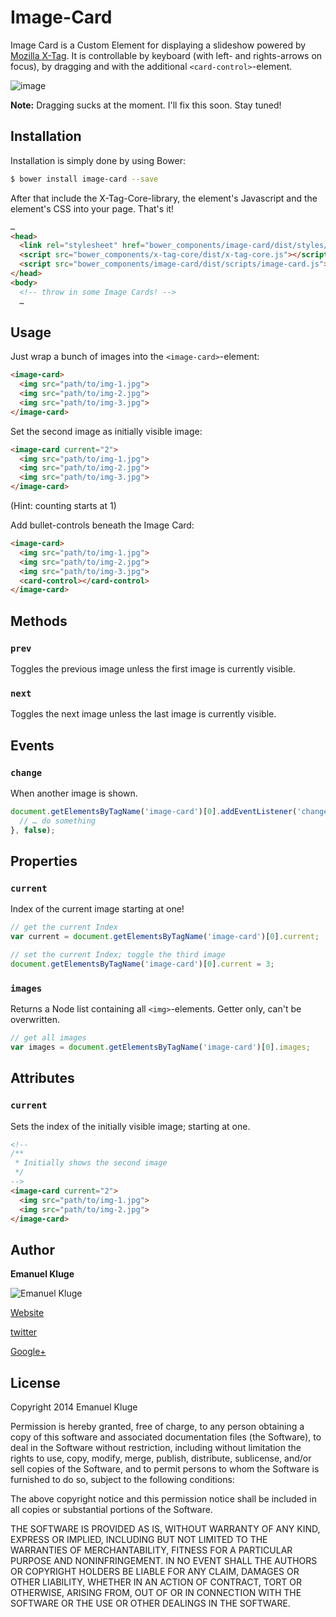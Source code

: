 Image-Card
====

Image Card is a Custom Element for displaying a slideshow powered by [Mozilla X-Tag](http://x-tags.org/). It is controllable by keyboard (with left- and rights-arrows on focus), by dragging and with the additional `<card-control>`-element.

![image](http://i60.tinypic.com/140i1pc.jpg)

**Note:** Dragging sucks at the moment. I'll fix this soon. Stay tuned!

## Installation

Installation is simply done by using Bower:

```bash
$ bower install image-card --save
```

After that include the X-Tag-Core-library, the element's Javascript and the element's CSS into your page. That's it!

```html
…
<head>
  <link rel="stylesheet" href="bower_components/image-card/dist/styles/image-card.css">
  <script src="bower_components/x-tag-core/dist/x-tag-core.js"></script>
  <script src="bower_components/image-card/dist/scripts/image-card.js"></script>
</head>
<body>
  <!-- throw in some Image Cards! -->
  …
```

## Usage

Just wrap a bunch of images into the `<image-card>`-element:

```html
<image-card>
  <img src="path/to/img-1.jpg">
  <img src="path/to/img-2.jpg">
  <img src="path/to/img-3.jpg">
</image-card>
```

Set the second image as initially visible image:

```html
<image-card current="2">
  <img src="path/to/img-1.jpg">
  <img src="path/to/img-2.jpg">
  <img src="path/to/img-3.jpg">
</image-card>
```

(Hint: counting starts at 1)

Add bullet-controls beneath the Image Card:

```html
<image-card>
  <img src="path/to/img-1.jpg">
  <img src="path/to/img-2.jpg">
  <img src="path/to/img-3.jpg">
  <card-control></card-control>
</image-card>
```

## Methods

### `prev`

Toggles the previous image unless the first image is currently visible.

### `next`

Toggles the next image unless the last image is currently visible.

## Events

### `change`

When another image is shown.

```javascript
document.getElementsByTagName('image-card')[0].addEventListener('change', function () {
  // … do something
}, false);
```

## Properties

### `current`

Index of the current image starting at one!

```javascript
// get the current Index
var current = document.getElementsByTagName('image-card')[0].current;

// set the current Index; toggle the third image
document.getElementsByTagName('image-card')[0].current = 3;
```

### `images`

Returns a Node list containing all `<img>`-elements. Getter only, can't be overwritten.

```javascript
// get all images
var images = document.getElementsByTagName('image-card')[0].images;
```

## Attributes

### `current`

Sets the index of the initially visible image; starting at one.

```html
<!--
/**
 * Initially shows the second image
 */
-->
<image-card current="2">
  <img src="path/to/img-1.jpg">
  <img src="path/to/img-2.jpg">
</image-card>
```

## Author

**Emanuel Kluge**

![Emanuel Kluge](https://2.gravatar.com/avatar/4f965f0d32998cdf5b3576241aff3929?d=https%3A%2F%2Fidenticons.github.com%2Ff84c85567eb0521955aa7e52fa14d260.png&r=x&s=120)

[Website](http://www.emanuel-kluge.de/)

[twitter](https://twitter.com/Herschel_R)

[Google+](https://plus.google.com/+EmanuelKluge)

## License

Copyright 2014 Emanuel Kluge

Permission is hereby granted, free of charge, to any person obtaining a copy of this software and associated documentation files (the Software), to deal in the Software without restriction, including without limitation the rights to use, copy, modify, merge, publish, distribute, sublicense, and/or sell copies of the Software, and to permit persons to whom the Software is furnished to do so, subject to the following conditions:

The above copyright notice and this permission notice shall be included in all copies or substantial portions of the Software.

THE SOFTWARE IS PROVIDED AS IS, WITHOUT WARRANTY OF ANY KIND, EXPRESS OR IMPLIED, INCLUDING BUT NOT LIMITED TO THE WARRANTIES OF MERCHANTABILITY, FITNESS FOR A PARTICULAR PURPOSE AND NONINFRINGEMENT. IN NO EVENT SHALL THE AUTHORS OR COPYRIGHT HOLDERS BE LIABLE FOR ANY CLAIM, DAMAGES OR OTHER LIABILITY, WHETHER IN AN ACTION OF CONTRACT, TORT OR OTHERWISE, ARISING FROM, OUT OF OR IN CONNECTION WITH THE SOFTWARE OR THE USE OR OTHER DEALINGS IN THE SOFTWARE.
